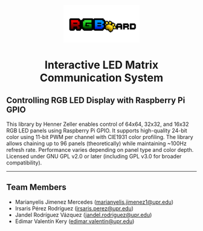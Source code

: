 <link rel="stylesheet" href="custom.css">

<p align="center">
  <img src="RGB-Icon.png" alt="Project Logo" width="200"/>
</p>

<h1 align="center">Interactive LED Matrix Communication System</h1>

## Controlling RGB LED Display with Raspberry Pi GPIO

This library by Henner Zeller enables control of 64x64, 32x32, and 16x32 RGB LED panels using Raspberry Pi GPIO. It supports high-quality 24-bit color using 11-bit PWM per channel with CIE1931 color profiling. The library allows chaining up to 96 panels (theoretically) while maintaining ~100Hz refresh rate. Performance varies depending on panel type and color depth. Licensed under GNU GPL v2.0 or later (including GPL v3.0 for broader compatibility).

<hr>

## Team Members
- Marianyelis Jimenez Mercedes  (marianyelis.jimenez1@upr.edu)
- Irsaris Pérez Rodríguez  (irsaris.perez@upr.edu)
- Jandel Rodríguez Vázquez  (jandel.rodriguez@upr.edu)
- Edimar Valentín Kery  (edimar.valentin@upr.edu)
